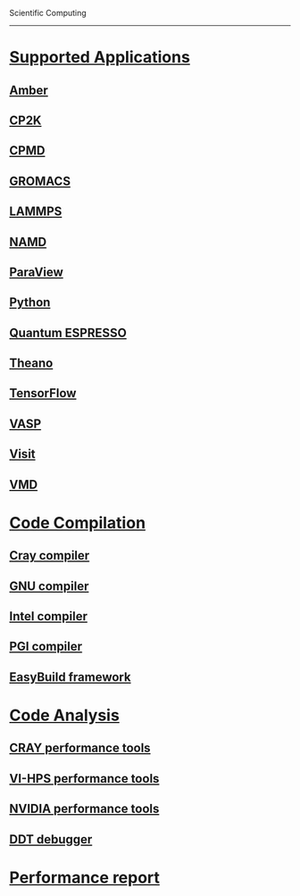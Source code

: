 Scientific Computing

---

<!-- use only links inside h1, h2, h3 and h4 -->

# [Supported Applications](scientific_computing/supported_applications)
## [Amber](scientific_computing/supported_applications/amber)
## [CP2K](scientific_computing/supported_applications/cp2k)
## [CPMD](scientific_computing/supported_applications/cpmd)
## [GROMACS](scientific_computing/supported_applications/gromacs)
## [LAMMPS](scientific_computing/supported_applications/lammps)
## [NAMD](scientific_computing/supported_applications/namd)
## [ParaView](scientific_computing/supported_applications/paraview)
## [Python](scientific_computing/supported_applications/python)
## [Quantum ESPRESSO](scientific_computing/supported_applications/quantumespresso)
## [Theano](scientific_computing/supported_applications/theano)
## [TensorFlow](scientific_computing/supported_applications/tensorflow)
## [VASP](scientific_computing/supported_applications/vasp)
## [Visit](scientific_computing/supported_applications/visit)
## [VMD](scientific_computing/supported_applications/vmd)
# [Code Compilation](scientific_computing/code_compilation)
## [Cray compiler](scientific_computing/code_compilation/cray)
## [GNU compiler](scientific_computing/code_compilation/gnu)
## [Intel compiler](scientific_computing/code_compilation/intel)
## [PGI compiler](scientific_computing/code_compilation/pgi)
## [EasyBuild framework](scientific_computing/icode_compilation/easybuild_framework)
# [Code Analysis](scientific_computing/code_analysis)
## [CRAY performance tools](scientific_computing/code_analysis/craypat/)
## [VI-HPS performance tools](scientific_computing/code_analysis/vihps/)
## [NVIDIA performance tools](scientific_computing/code_analysis/nvidia/)
## [DDT debugger](scientific_computing/code_analysis/ddt)
# [Performance report](scientific_computing/performance_report)
